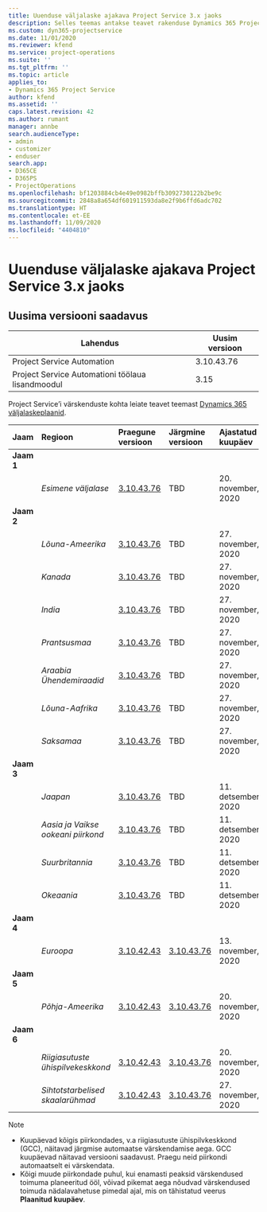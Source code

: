 ```yaml
---
title: Uuenduse väljalaske ajakava Project Service 3.x jaoks
description: Selles teemas antakse teavet rakenduse Dynamics 365 Project Service Automation saadaolevate ja tulevaste väljaannete kohta.
ms.custom: dyn365-projectservice
ms.date: 11/01/2020
ms.reviewer: kfend
ms.service: project-operations
ms.suite: ''
ms.tgt_pltfrm: ''
ms.topic: article
applies_to:
- Dynamics 365 Project Service
author: kfend
ms.assetid: ''
caps.latest.revision: 42
ms.author: rumant
manager: annbe
search.audienceType:
- admin
- customizer
- enduser
search.app:
- D365CE
- D365PS
- ProjectOperations
ms.openlocfilehash: bf1203884cb4e49e0982bffb3092730122b2be9c
ms.sourcegitcommit: 2848a8a654df601911593da8e2f9b6ffd6adc702
ms.translationtype: HT
ms.contentlocale: et-EE
ms.lasthandoff: 11/09/2020
ms.locfileid: "4404810"
---
```

# <a name="update-release-schedule-for-project-service-3x"></a>Uuenduse väljalaske ajakava Project Service 3.x jaoks

## <a name="latest-version-availability"></a>Uusima versiooni saadavus

| Lahendus  | Uusim versioon |
|-------|----|
| Project Service Automation    | 3.10.43.76 |
| Project Service Automationi töölaua lisandmoodul                | 3.15          |

Project Service’i värskenduste kohta leiate teavet teemast [Dynamics 365 väljalaskeplaanid](https://docs.microsoft.com/dynamics365/release-plans/). 

| Jaam  | Regioon | Praegune versioon | Järgmine versioon |  Ajastatud kuupäev
| :---   | :---   | :---   | :---   |:---   |         
|<strong>Jaam 1</strong> | |  |  | |
| | <i>Esimene väljalase</i> | [3.10.43.76](whats-new-ur-25.md) | TBD | 20. november, 2020
|<strong>Jaam 2</strong> | |  |  | |
| | <i>Lõuna-Ameerika</i> | [3.10.43.76](whats-new-ur-25.md) | TBD | 27. november, 2020
| | <i>Kanada</i> | [3.10.43.76](whats-new-ur-25.md) | TBD | 27. november, 2020 
| | <i>India</i> | [3.10.43.76](whats-new-ur-25.md) | TBD | 27. november, 2020
| | <i>Prantsusmaa</i> | [3.10.43.76](whats-new-ur-25.md) | TBD | 27. november, 2020
| | <i>Araabia Ühendemiraadid</i> | [3.10.43.76](whats-new-ur-25.md) | TBD | 27. november, 2020
| | <i>Lõuna-Aafrika</i> | [3.10.43.76](whats-new-ur-25.md) | TBD | 27. november, 2020
| | <i>Saksamaa</i> | [3.10.43.76](whats-new-ur-25.md) | TBD | 27. november, 2020
|<strong>Jaam 3</strong> | |  |  | |
| | <i>Jaapan</i> | [3.10.43.76](whats-new-ur-25.md) | TBD | 11. detsember 2020
| | <i>Aasia ja Vaikse ookeani piirkond</i> | [3.10.43.76](whats-new-ur-25.md) | TBD | 11. detsember 2020
| | <i>Suurbritannia</i> | [3.10.43.76](whats-new-ur-25.md) | TBD | 11. detsember 2020
| | <i>Okeaania</i> | [3.10.43.76](whats-new-ur-25.md) | TBD | 11. detsember 2020
|<strong>Jaam 4</strong> | |  |  | |
| | <i>Euroopa</i> |[3.10.42.43](whats-new-ur-24.md) | [3.10.43.76](whats-new-ur-25.md) | 13. november, 2020
|<strong>Jaam 5</strong> | |  |  | |
| | <i>Põhja-Ameerika</i> |[3.10.42.43](whats-new-ur-24.md) | [3.10.43.76](whats-new-ur-25.md) | 20. november, 2020
|<strong>Jaam 6</strong> | |  |  | |
| | <i>Riigiasutuste ühispilvekeskkond</i> |[3.10.42.43](whats-new-ur-24.md) | [3.10.43.76](whats-new-ur-25.md) | 20. november, 2020
| | <i>Sihtotstarbelised skaalarühmad</i> |[3.10.42.43](whats-new-ur-24.md) | [3.10.43.76](whats-new-ur-25.md) | 27. november, 2020

>[!Note]
> - Kuupäevad kõigis piirkondades, v.a riigiasutuste ühispilvkeskkond (GCC), näitavad järgmise automaatse värskendamise aega. GCC kuupäevad näitavad versiooni saadavust. Praegu neid piirkondi automaatselt ei värskendata.
> - Kõigi muude piirkondade puhul, kui enamasti peaksid värskendused toimuma planeeritud ööl, võivad pikemat aega nõudvad värskendused toimuda nädalavahetuse pimedal ajal, mis on tähistatud veerus **Plaanitud kuupäev**.
